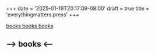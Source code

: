 +++
date = '2025-01-19T20:17:09-08:00'
draft = true
title = 'everythingmatters.press'
+++


[books books books](https://everythingmatters.press)
<!--more-->

## --> books <--
